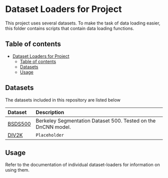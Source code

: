 # Dataset Loaders for Project

This project uses several datasets. To make the task of data loading easier, this folder contains scripts that contain data loading functions.

## Table of contents

- [Dataset Loaders for Project](#dataset-loaders-for-project)
    - [Table of contents](#table-of-contents)
    - [Datasets](#datasets)
    - [Usage](#usage)

## Datasets

The datasets included in this repository are listed below

| Dataset | Description |
| :--- | :---- |
| [BSDS500](./BSDS500/README.md) | Berkeley Segmentation Dataset 500. Tested on the DnCNN model. |
| [DIV2K](./DIV2K/README.md) | `Placeholder` |

## Usage

Refer to the documentation of individual dataset-loaders for information on using them.

